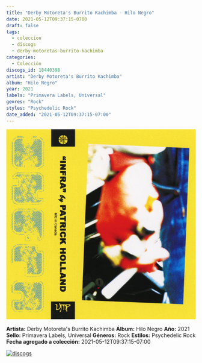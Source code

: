 ```yaml
---
title: "Derby Motoreta's Burrito Kachimba - Hilo Negro"
date: 2021-05-12T09:37:15-0700
draft: false
tags:
  - coleccion
  - discogs
  - derby-motoretas-burrito-kachimba
categories:
  - Colección
discogs_id: 18440398
artist: "Derby Motoreta's Burrito Kachimba"
album: "Hilo Negro"
year: 2021
labels: "Primavera Labels, Universal"
genres: "Rock"
styles: "Psychedelic Rock"
date_added: "2021-05-12T09:37:15-07:00"
---
```


![cover](image.jpeg (Derby Motoreta's Burrito Kachimba - Hilo Negro))

**Artista:** Derby Motoreta's Burrito Kachimba
**Álbum:** Hilo Negro
**Año:** 2021
**Sello:** Primavera Labels, Universal
**Géneros:** Rock
**Estilos:** Psychedelic Rock
**Fecha agregado a colección:** 2021-05-12T09:37:15-07:00

[![discogs](../../links/svg/discogs.png (discogs))](https://api.discogs.com/releases/18440398)

